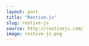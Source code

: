 ```yaml
---
layout: post
title: "Restive.js"
slug: restive-js
source: http://restivejs.com/
image: restive-js.png
---
```


